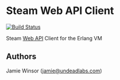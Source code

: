 # Steam Web API Client

[![Build Status](https://travis-ci.org/undeadlabs/steam-web.png?branch=master)](https://travis-ci.org/undeadlabs/steam-web)

Steam [Web API](https://lab.xpaw.me/steam_api_documentation.html) Client for the Erlang VM

## Authors

Jamie Winsor (<jamie@undeadlabs.com>)

